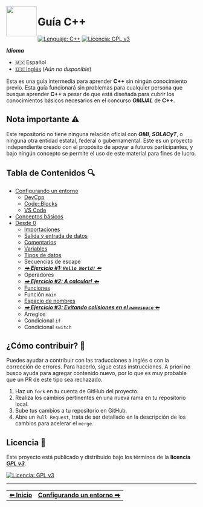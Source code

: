 <p>
  <img align="left" height="80" src="https://upload.wikimedia.org/wikipedia/commons/thumb/1/18/ISO_C%2B%2B_Logo.svg/306px-ISO_C%2B%2B_Logo.svg.png">
  <h1>Guía C++</h1>
</p>

[![Lenguaje: C++](https://img.shields.io/badge/Lenguaje-C++-red)](https://es.wikipedia.org/wiki/C++)
[![Licencia: GPL v3](https://img.shields.io/badge/Licencia-GPLv3-blue)](https://www.gnu.org/licenses/gpl-3.0)



***Idioma***
- 🇲🇽 Español
- [🇺🇸 Inglés](./en/README.md) (*Aún no disponible*)


Esta es una guía intermedia para aprender **C++** sin ningún conocimiento previo. Esta guía funcionará sin problemas para cualquier persona que busque aprender **C++** a pesar de que está diseñada para cubrir los conocimientos básicos necesarios en el concurso ***OMIJAL*** de **C++.**



## Nota importante ⚠️

Este repositorio no tiene ninguna relación oficial con ***OMI***, ***SOLACyT***, o ninguna otra entidad estatal, federal o gubernamental. Este es un proyecto independiente creado con el propósito de apoyar a futuros participantes, y bajo ningún concepto se permite el uso de este material para fines de lucro.



## Tabla de Contenidos 🔍

- [Configurando un entorno](./es/setup/README.md)
  - [DevCpp](./es/setup/devcpp.md.md)
  - [Code::Blocks](./es/setup/codeblocks.md)
  - [VS Code](./es/setup/vscode.md.md)
- [Conceptos básicos](./es/concepts/README.md)
- [Desde 0](./es/beginner/README.md)
  - [Importaciones](./es/beginner/include.md)
  - [Salida y entrada de datos](./es/beginner/input-output.md)
  - [Comentarios](./es/beginner/comments.md)
  - [Variables](./es/beginner/variables.md)
  - [Tipos de datos](./es/beginner/data-types.md)
  - Secuencias de escape
  - [***⮕ Ejercicio #1: `Hello World!` ⬅***](./es/beginner/practice.md#ejercicio-1-hello-world)
  - Operadores
  - [***⮕ Ejercicio #2: A calcular! ⬅***](./es/beginner/practice.md#ejercicio-2-a-calcular)
  - [Funciones](./es/beginner/functions.md)
  - Función `main`
  - [Espacio de nombres](./es/beginner/namespace.md)
  - [***⮕ Ejercicio #3: Evitando colisiones en el `namespace` ⬅***](./es/beginner/practice.md#ejercicio-3-evitando-coliciones-en-el-namespace)
  - Arreglos
  - Condicional `if`
  - Condicional `switch`



## ¿Cómo contribuir? 📢

Puedes ayudar a contribuir con las traducciones a inglés o con la corrección de errores. Para hacerlo, sigue estas instrucciones. A priori no busco ayuda para agregar contenido nuevo, por lo que es muy probable que un PR de este tipo sea rechazado.

1. Haz un `fork` en tu cuenta de GitHub del proyecto.
2. Realiza los cambios pertinentes en una nueva rama en tu repositorio local.
3. Sube tus cambios a tu repositorio en GitHub.
4. Abre un `Pull Request`, trata de ser detallado en la descripción de los cambios para acelerar el `merge`.



## Licencia 🚨

Este proyecto está publicado y distribuido bajo los términos de la **licencia** [***GPL v3***](https://www.gnu.org/licenses/gpl-3.0).

[![Licencia: GPL v3](https://img.shields.io/badge/Licencia-GPLv3-blue.svg)](https://www.gnu.org/licenses/gpl-3.0)



<hr><div align="center"><table><tr>
  <td><b><a href="#guía-c">⬅ Inicio</a></b></td>
  <td><b><a href="./es/setup/README.md">Configurando un entorno ⮕</a></b></td>
</tr></table></div>